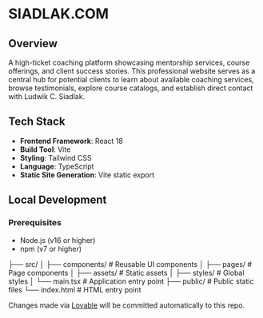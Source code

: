 # SIADLAK.COM

## Overview
A high-ticket coaching platform showcasing mentorship services, course offerings, and client success stories. This professional website serves as a central hub for potential clients to learn about available coaching services, browse testimonials, explore course catalogs, and establish direct contact with Ludwik C. Siadlak.

## Tech Stack
- **Frontend Framework**: React 18
- **Build Tool**: Vite
- **Styling**: Tailwind CSS
- **Language**: TypeScript
- **Static Site Generation**: Vite static export

## Local Development

### Prerequisites
- Node.js (v16 or higher)
- npm (v7 or higher)

├── src/
│   ├── components/     # Reusable UI components
│   ├── pages/         # Page components
│   ├── assets/        # Static assets
│   ├── styles/        # Global styles
│   └── main.tsx       # Application entry point
├── public/            # Public static files
└── index.html         # HTML entry point


Changes made via [Lovable](https://lovable.dev/projects/98155ed7-d1cd-4b39-842d-93eb7410bf1e) will be committed automatically to this repo.
